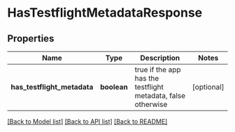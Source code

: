 # HasTestflightMetadataResponse

## Properties
Name | Type | Description | Notes
------------ | ------------- | ------------- | -------------
**has_testflight_metadata** | **boolean** | true if the app has the testflight metadata, false otherwise | [optional] 

[[Back to Model list]](../README.md#documentation-for-models) [[Back to API list]](../README.md#documentation-for-api-endpoints) [[Back to README]](../README.md)

